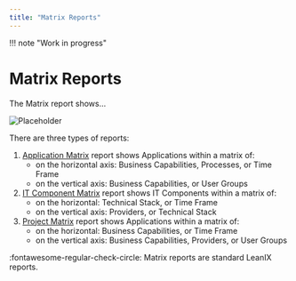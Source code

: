 ```yaml
---
title: "Matrix Reports"
---
```


!!! note "Work in progress"

# Matrix Reports

The Matrix report shows...

![Placeholder](https://dummyimage.com/320x240/eee/aaa) 

There are three types of reports:

1. [Application Matrix](application-matrix-reports.md) report shows Applications within a matrix of:
    - on the horizontal axis: Business Capabilities, Processes, or Time Frame
    - on the vertical axis: Business Capabilities, or User Groups
1. [IT Component Matrix](it-component-matrix-reports.md) report shows IT Components within a matrix of:
    - on the horizontal: Technical Stack, or Time Frame
    - on the vertical axis: Providers, or Technical Stack
1. [Project Matrix](project-matrix-reports.md) report shows Applications within a matrix of:
    - on the horizontal: Business Capabilities, or Time Frame
    - on the vertical axis: Business Capabilities, Providers, or User Groups

:fontawesome-regular-check-circle: Matrix reports are standard LeanIX reports.
